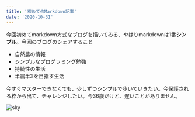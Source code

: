 ```yaml
---
title: '初めてのMarkdown記事'
date: '2020-10-31'
---
```


今回初めてmarkdown方式なブログを描いてみる、やはりmarkdownは1番**シンプル**。今回のブログのシェアすること

- 自然農の情報
- シンプルなプログラミング勉強
- 持続性の生活
- 半農半Xを目指す生活

今すぐマスターできなくても、少しずつシンプルで歩いていきたい。今保護される枠から出て、チャレンジしたい。今36歳だけと、遅いことがありません。

![sky](http://www.adigitaldreamer.com/gallery/albums/userpics/10001/normal_cloudsap2.jpg)


